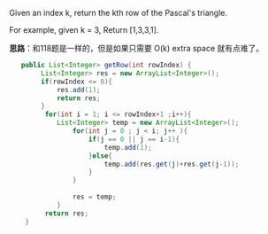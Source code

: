 Given an index k, return the kth row of the Pascal's triangle.

For example, given k = 3,
Return [1,3,3,1].

**思路**：和118题是一样的，但是如果只需要 O(k) extra space 就有点难了。


```java
   public List<Integer> getRow(int rowIndex) {
        List<Integer> res = new ArrayList<Integer>();
        if(rowIndex <= 0){
            res.add(1);
            return res;
        }
		 for(int i = 1; i <= rowIndex+1 ;i++){
			List<Integer> temp = new ArrayList<Integer>();			
				for(int j = 0 ; j < i; j++ ){
					if(j == 0 || j == i-1){
						temp.add(1);
					}else{
						temp.add(res.get(j)+res.get(j-1));
					}
				}
				
				res = temp;		
			}
		 return res;
    }

```
